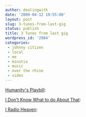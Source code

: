 ```yaml
---
author: dealingwith
date: '2009-04-12 19:55:00'
layout: post
slug: 3-tunes-from-last-gig
status: publish
title: 3 Tunes from last gig
wordpress_id: '2984'
categories:
 - johnny citizen
 - local
 - me
 - minutia
 - music
 - over the rhine
 - video
---
```


[Humanity's Playbill][1]:

[I Don't Know What to do About That][2]:

[I Radio Heaven][3]:

   [1]: http://www.youtube.com/watch?v=yuPed3P-aL8

   [2]: http://www.youtube.com/watch?v=rDkBtldl4cc

   [3]: http://www.youtube.com/watch?v=4efpsTFmSOg

